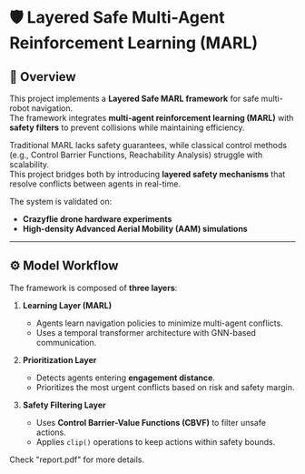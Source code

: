 # 🛡️ Layered Safe Multi-Agent Reinforcement Learning (MARL)

## 📌 Overview
This project implements a **Layered Safe MARL framework** for safe multi-robot navigation.  
The framework integrates **multi-agent reinforcement learning (MARL)** with **safety filters** to prevent collisions while maintaining efficiency.  

Traditional MARL lacks safety guarantees, while classical control methods (e.g., Control Barrier Functions, Reachability Analysis) struggle with scalability.  
This project bridges both by introducing **layered safety mechanisms** that resolve conflicts between agents in real-time.  

The system is validated on:
- **Crazyflie drone hardware experiments**  
- **High-density Advanced Aerial Mobility (AAM) simulations**  

---

## ⚙️ Model Workflow
The framework is composed of **three layers**:

1. **Learning Layer (MARL)**  
   - Agents learn navigation policies to minimize multi-agent conflicts.  
   - Uses a temporal transformer architecture with GNN-based communication.  

2. **Prioritization Layer**  
   - Detects agents entering **engagement distance**.  
   - Prioritizes the most urgent conflicts based on risk and safety margin.  

3. **Safety Filtering Layer**  
   - Uses **Control Barrier-Value Functions (CBVF)** to filter unsafe actions.  
   - Applies `clip()` operations to keep actions within safety bounds.  

Check "report.pdf" for more details.
